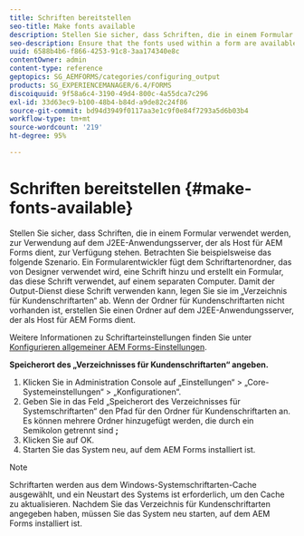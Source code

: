 ```yaml
---
title: Schriften bereitstellen
seo-title: Make fonts available
description: Stellen Sie sicher, dass Schriften, die in einem Formular verwendet werden, zur Verwendung auf dem J2EE-Anwendungsserver, der als Host für AEM Forms dient, zur Verfügung stehen.
seo-description: Ensure that the fonts used within a form are available for use on the J2EE application server hosting AEM forms.
uuid: 6588b4b6-f866-4253-91c8-3aa174340e8c
contentOwner: admin
content-type: reference
geptopics: SG_AEMFORMS/categories/configuring_output
products: SG_EXPERIENCEMANAGER/6.4/FORMS
discoiquuid: 9f58a6c4-3190-49d4-800c-4a55dca7c296
exl-id: 33d63ec9-b100-48b4-b84d-a9de82c24f86
source-git-commit: bd94d3949f0117aa3e1c9f0e84f7293a5d6b03b4
workflow-type: tm+mt
source-wordcount: '219'
ht-degree: 95%

---
```


# Schriften bereitstellen {#make-fonts-available}

Stellen Sie sicher, dass Schriften, die in einem Formular verwendet werden, zur Verwendung auf dem J2EE-Anwendungsserver, der als Host für AEM Forms dient, zur Verfügung stehen. Betrachten Sie beispielsweise das folgende Szenario. Ein Formularentwickler fügt dem Schriftartenordner, das von Designer verwendet wird, eine Schrift hinzu und erstellt ein Formular, das diese Schrift verwendet, auf einem separaten Computer. Damit der Output-Dienst diese Schrift verwenden kann, legen Sie sie im „Verzeichnis für Kundenschriftarten“ ab. Wenn der Ordner für Kundenschriftarten nicht vorhanden ist, erstellen Sie einen Ordner auf dem J2EE-Anwendungsserver, der als Host für AEM Forms dient.

Weitere Informationen zu Schriftarteinstellungen finden Sie unter [Konfigurieren allgemeiner AEM Forms-Einstellungen](/help/forms/using/admin-help/configure-general-aem-forms-settings.md#configure-general-aem-forms-settings).

**Speicherort des „Verzeichnisses für Kundenschriftarten“ angeben.**

1. Klicken Sie in Administration Console auf „Einstellungen“ > „Core-Systemeinstellungen“ > „Konfigurationen“.
1. Geben Sie in das Feld „Speicherort des Verzeichnisses für Systemschriftarten“ den Pfad für den Ordner für Kundenschriftarten an. Es können mehrere Ordner hinzugefügt werden, die durch ein Semikolon getrennt sind **;**
1. Klicken Sie auf OK.
1. Starten Sie das System neu, auf dem AEM Forms installiert ist.

>[!NOTE]
>
>Schriftarten werden aus dem Windows-Systemschriftarten-Cache ausgewählt, und ein Neustart des Systems ist erforderlich, um den Cache zu aktualisieren. Nachdem Sie das Verzeichnis für Kundenschriftarten angegeben haben, müssen Sie das System neu starten, auf dem AEM Forms installiert ist.
